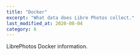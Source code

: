 ```yaml
---
title: "Docker"
excerpt: "What data does Libre Photos collect."
last_modified_at: 2020-08-04
category: 6
---
```


LibrePhotos Docker information.
